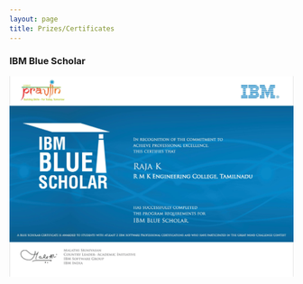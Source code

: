 ```yaml
---
layout: page
title: Prizes/Certificates
---
```


### IBM Blue Scholar
![IBM BlueScholar](/img/Raja_Blue_Scholar.jpg)
